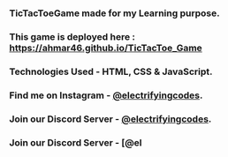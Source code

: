 ### TicTacToeGame made for my Learning purpose.

### This game is deployed here : https://ahmar46.github.io/TicTacToe_Game

### Technologies Used - HTML, CSS & JavaScript.

### Find me on Instagram - [@electrifyingcodes][Instagram].
### Join our Discord Server - [@electrifyingcodes][discord].
### Join our Discord Server - [@el

[Instagram]: https://www.instagram.com/electrifying_codes
[discord]: https://discord.com/invite/VGj9tpuqhm